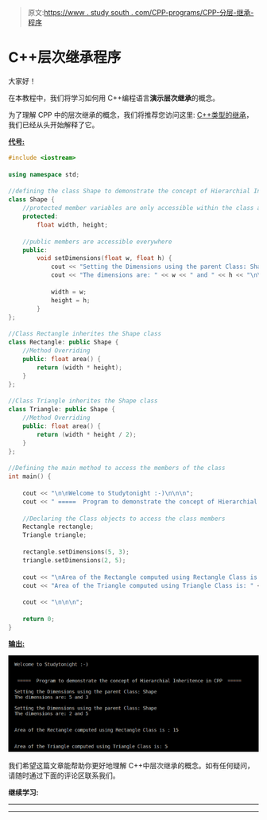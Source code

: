 > 原文:[https://www . study south . com/CPP-programs/CPP-分层-继承-程序](https://www.studytonight.com/cpp-programs/cpp-hierarchical-inheritance-program)

# C++层次继承程序

大家好！

在本教程中，我们将学习如何用 C++编程语言**演示层次继承**的概念。

为了理解 CPP 中的层次继承的概念，我们将推荐您访问这里: [C++类型的继承](https://www.studytonight.com/cpp/types-of-inheritance.php)，我们已经从头开始解释了它。

<u>**代号:**</u>

```cpp
#include <iostream>

using namespace std;

//defining the class Shape to demonstrate the concept of Hierarchial Inheritence in CPP
class Shape {
    //protected member variables are only accessible within the class and its descendent classes
    protected:
        float width, height;

    //public members are accessible everywhere
    public:
        void setDimensions(float w, float h) {
            cout << "Setting the Dimensions using the parent Class: Shape\n";
            cout << "The dimensions are: " << w << " and " << h << "\n\n";

            width = w;
            height = h;
        }
};

//Class Rectangle inherites the Shape class
class Rectangle: public Shape {
    //Method Overriding
    public: float area() {
        return (width * height);
    }
};

//Class Triangle inherites the Shape class
class Triangle: public Shape {
    //Method Overriding
    public: float area() {
        return (width * height / 2);
    }
};

//Defining the main method to access the members of the class
int main() {

    cout << "\n\nWelcome to Studytonight :-)\n\n\n";
    cout << " =====  Program to demonstrate the concept of Hierarchial Inheritence in CPP  ===== \n\n";

    //Declaring the Class objects to access the class members
    Rectangle rectangle;
    Triangle triangle;

    rectangle.setDimensions(5, 3);
    triangle.setDimensions(2, 5);

    cout << "\nArea of the Rectangle computed using Rectangle Class is : " << rectangle.area() << "\n\n\n";
    cout << "Area of the Triangle computed using Triangle Class is: " << triangle.area();

    cout << "\n\n\n";

    return 0;
}
```

<u>**输出:**</u>

![C++ hierarchial Inheritence](img/d76afcec4c7245287b79c667384b601d.png)

我们希望这篇文章能帮助你更好地理解 C++中层次继承的概念。如有任何疑问，请随时通过下面的评论区联系我们。

**继续学习:**

* * *

* * *